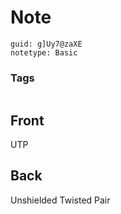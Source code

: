 # Note
```
guid: g]Uy7@zaXE
notetype: Basic
```

### Tags
```
```

## Front
UTP


## Back
Unshielded Twisted Pair
